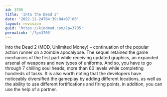 ```yaml
---
id: 3705
title: 'Into the Dead 2'
date: '2022-11-24T04:39:04+07:00'
layout: revision
guid: 'https://kindmod.com/?p=3705'
permalink: '/?p=3705'
---
```


Into the Dead 2 (MOD, Unlimited Money) – continuation of the popular action runner on a zombie apocalypse. The sequel retained the game mechanics of the first part while receiving updated graphics, an expanded arsenal of weapons and new types of uniforms. And so, you have to go through 7 chilling soul heads, more than 60 levels while completing hundreds of tasks. It is also worth noting that the developers have noticeably diversified the gameplay by adding different locations, as well as the ability to use different fortifications and firing points, in addition, you can use the help of a partner.